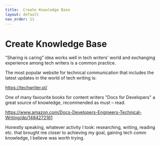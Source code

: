 ```yaml
---
title:  Create Knowledge Base
layout: default
nav_order: 11
---
```




#  Create Knowledge Base



”Sharing is caring” idea works well in tech writers’ world and exchanging experience among tech writers is a common practice. 

The most popular website for technical communication that includes the latest updates in the world of tech writing is: 

https://techwriter.pl/


One of many favourite books for content writers "Docs for Developers" a great source of knowledge, recommended as must – read.

https://www.amazon.com/Docs-Developers-Engineers-Technical-Writing/dp/1484272161

Honestly speaking, whatever activity I took: researching, writing, reading etc. that brought me closer to achieving my goal, gaining tech comm knowledge, I believe was worth trying.
